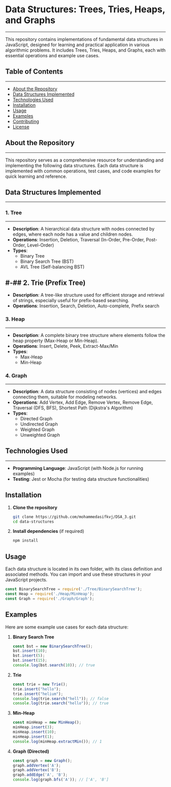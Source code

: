 # Data Structures: Trees, Tries, Heaps, and Graphs
---------------------------------------------------
This repository contains implementations of fundamental data structures in JavaScript, designed for learning and practical application in various algorithmic problems. It includes Trees, Tries, Heaps, and Graphs, each with essential operations and example use cases.

## Table of Contents
--------------------
- [About the Repository](#about-the-repository)
- [Data Structures Implemented](#data-structures-implemented)
- [Technologies Used](#technologies-used)
- [Installation](#installation)
- [Usage](#usage)
- [Examples](#examples)
- [Contributing](#contributing)
- [License](#license)

## About the Repository
-----------------------
This repository serves as a comprehensive resource for understanding and implementing the following data structures. Each data structure is implemented with common operations, test cases, and code examples for quick learning and reference.

## Data Structures Implemented
------------------------------
### 1. Tree
------------
- **Description**: A hierarchical data structure with nodes connected by edges, where each node has a value and children nodes.
- **Operations**: Insertion, Deletion, Traversal (In-Order, Pre-Order, Post-Order, Level-Order)
- **Types**:
  - Binary Tree
  - Binary Search Tree (BST)
  - AVL Tree (Self-balancing BST)

#-## 2. Trie (Prefix Tree)
-------------------------
- **Description**: A tree-like structure used for efficient storage and retrieval of strings, especially useful for prefix-based searching.
- **Operations**: Insertion, Search, Deletion, Auto-complete, Prefix search

### 3. Heap
-----------
- **Description**: A complete binary tree structure where elements follow the heap property (Max-Heap or Min-Heap).
- **Operations**: Insert, Delete, Peek, Extract-Max/Min
- **Types**:
  - Max-Heap
  - Min-Heap

### 4. Graph
-------------
- **Description**: A data structure consisting of nodes (vertices) and edges connecting them, suitable for modeling networks.
- **Operations**: Add Vertex, Add Edge, Remove Vertex, Remove Edge, Traversal (DFS, BFS), Shortest Path (Dijkstra's Algorithm)
- **Types**:
  - Directed Graph
  - Undirected Graph
  - Weighted Graph
  - Unweighted Graph

## Technologies Used
--------------------
- **Programming Language**: JavaScript (with Node.js for running examples)
- **Testing**: Jest or Mocha (for testing data structure functionalities)

## Installation

1. **Clone the repository**
   ```bash
   git clone https://github.com/mohammedasifkvj/DSA_3.git
   cd data-structures
   ```

2. **Install dependencies** (if required)
   ```bash
   npm install
   ```

## Usage

Each data structure is located in its own folder, with its class definition and associated methods. You can import and use these structures in your JavaScript projects.

```javascript
const BinarySearchTree = require('./Tree/BinarySearchTree');
const Heap = require('./Heap/MinHeap');
const Graph = require('./Graph/Graph');
```

## Examples

Here are some example use cases for each data structure:

1. **Binary Search Tree**
   ```javascript
   const bst = new BinarySearchTree();
   bst.insert(10);
   bst.insert(5);
   bst.insert(15);
   console.log(bst.search(10)); // true
   ```

2. **Trie**
   ```javascript
   const trie = new Trie();
   trie.insert("hello");
   trie.insert("helium");
   console.log(trie.search("hell")); // false
   console.log(trie.search("hello")); // true
   ```

3. **Min-Heap**
   ```javascript
   const minHeap = new MinHeap();
   minHeap.insert(3);
   minHeap.insert(10);
   minHeap.insert(1);
   console.log(minHeap.extractMin()); // 1
   ```

4. **Graph (Directed)**
   ```javascript
   const graph = new Graph();
   graph.addVertex('A');
   graph.addVertex('B');
   graph.addEdge('A', 'B');
   console.log(graph.bfs('A')); // ['A', 'B']
   ```
